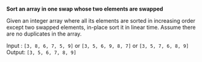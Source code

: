 **Sort an array in one swap whose two elements are swapped**

Given an integer array where all its elements are sorted in increasing order except two swapped elements, in-place sort it in linear time. Assume there are no duplicates in the array.

Input : `[3, 8, 6, 7, 5, 9]` or `[3, 5, 6, 9, 8, 7]` or `[3, 5, 7, 6, 8, 9]`   
Output: `[3, 5, 6, 7, 8, 9]`